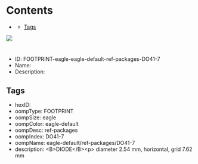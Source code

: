 



Contents
========

* [](#)
	* [Tags](#tags)
  
![][im]
# 

- ID: FOOTPRINT-eagle-eagle-default-ref-packages-DO41-7
- Name: 
- Description: 

## Tags

- hexID: 
- oompType: FOOTPRINT
- oompSize: eagle
- oompColor: eagle-default
- oompDesc: ref-packages
- oompIndex: DO41-7
- oompName: eagle-default/ref-packages/DO41-7
- description: &lt;B&gt;DIODE&lt;/B&gt;&lt;p&gt;&#xD;
diameter 2.54 mm, horizontal, grid 7.62 mm



[im]: image.png
